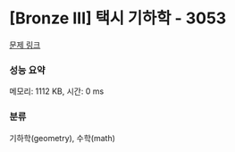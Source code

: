 # [Bronze III] 택시 기하학 - 3053 

[문제 링크](https://www.acmicpc.net/problem/3053) 

### 성능 요약

메모리: 1112 KB, 시간: 0 ms

### 분류

기하학(geometry), 수학(math)

